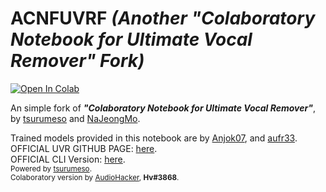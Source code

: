 # ACNFUVRF *(Another "Colaboratory Notebook for Ultimate Vocal Remover" Fork)*

[![Open In Colab](https://colab.research.google.com/assets/colab-badge.svg)](https://colab.research.google.com/github/rgm89git/acnfuvrf/blob/main/Vocal%20Remover%205_arch.ipynb)

An simple fork of ***"Colaboratory Notebook for Ultimate Vocal Remover"***, by [tsurumeso](http://github.com/tsurumeso/) and [NaJeongMo](http://github.com/NaJeongMo/).

Trained models provided in this notebook are by [Anjok07](https://github.com/Anjok07), and [aufr33](https://github.com/aufr33).</br>
OFFICIAL UVR GITHUB PAGE: [here](https://github.com/Anjok07/ultimatevocalremovergui).</br>
OFFICIAL CLI Version: [here](https://github.com/tsurumeso/vocal-remover).</br>
<sup>Powered by [tsurumeso](http://github.com/tsurumeso/).
<br>Colaboratory version by [AudioHacker](https://www.youtube.com/channel/UC0NiSV1jLMH-9E09wiDVFYw), **Hv#3868**.</br></sup>
